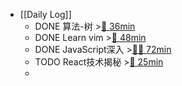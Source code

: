 - [[Daily Log]]
	- DONE 算法-树 >[🍅 36min](#agenda-pomo://?t=f-1685425588572-1500%2Cp-1685427523616-645)
	- DONE Learn vim >[🍅 48min](#agenda-pomo://?t=f-1685423447825-1500%2Cp-1685428180462-1340)
	- DONE JavaScript深入 >[🍅🍅 72min](#agenda-pomo://?t=f-1685429528945-1500%2Cf-1685431101308-1500%2Cp-1685432862971-1296)
	- TODO React技术揭秘 >[🍅 25min](#agenda-pomo://?t=f-1685447062697-1500)
	-